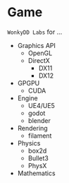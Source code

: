 # Game

`WonkyDD Labs` for ...

- Graphics API
  - OpenGL
  - DirectX
    - DX11
    - DX12
  <!-- - Vulkan -->
- GPGPU
  - CUDA
- Engine
  - UE4/UE5
  - godot
  - blender
- Rendering
  - filament
- Physics
  - box2d
  - Bullet3
  - PhysX
- Mathematics

<br>
